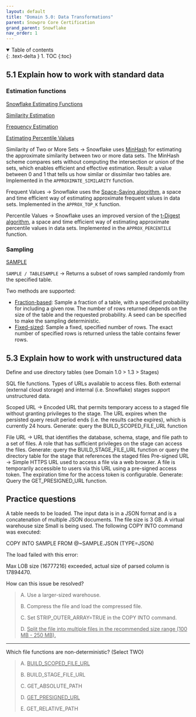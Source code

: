 ```yaml
---
layout: default
title: "Domain 5.0: Data Transformations"
parent: Snowpro Core Certification
grand_parent: Snowflake
nav_order: 1
---
```


<details open markdown="block">
  <summary>
    Table of contents
  </summary>
  {: .text-delta }
1. TOC
{:toc}
</details>

## 5.1 Explain how to work with standard data
### Estimation functions 

[Snowflake Estimating Functions](https://www.in516ht.com/snowflake-estimating-functions/)

[Similarity Estimation](https://docs.snowflake.com/en/user-guide/querying-approximate-similarity)

[Frequency Estimation](https://docs.snowflake.com/en/user-guide/querying-approximate-frequent-values)

[Estimating Percentile Values](https://docs.snowflake.com/en/user-guide/querying-approximate-percentile-values)


Similarity of Two or More Sets → Snowflake uses <u>MinHash</u> for estimating the approximate similarity between two or more data sets. The MinHash scheme compares sets without computing the intersection or union of the sets, which enables efficient and effective estimation. Result: a value between 0 and 1 that tells us how similar or dissimilar two tables are. Implemented in the `APPROXIMATE_SIMILARITY` function.

Frequent Values → Snowflake uses the <u>Space-Saving algorithm</u>, a space and time efficient way of estimating approximate frequent values in data sets. Implemented in the `APPROX_TOP_K` function.

Percentile Values → Snowflake uses an improved version of the <u>t-Digest algorithm</u>, a space and time efficient way of estimating approximate percentile values in data sets. Implemented in the `APPROX_PERCENTILE` function.

### Sampling

[SAMPLE](https://docs.snowflake.com/en/sql-reference/constructs/sample)

`SAMPLE / TABLESAMPLE` → Returns a subset of rows sampled randomly from the specified table.

Two methods are supported:
- <u>Fraction-based</u>: Sample a fraction of a table, with a specified probability for including a given row. The number of rows returned depends on the size of the table and the requested probability. A seed can be specified to make the sampling deterministic.
- <u>Fixed-sized</u>: Sample a fixed, specified number of rows. The exact number of specified rows is returned unless the table contains fewer rows.





## 5.3 Explain how to work with unstructured data
Define and use directory tables
(see Domain 1.0 > 1.3 > Stages)


SQL file functions. Types of URLs available to access files.
Both external (external cloud storage) and internal (i.e. Snowflake) stages support unstructured data. 

Scoped URL → Encoded URL that permits temporary access to a staged file without granting privileges to the stage. The URL expires when the persisted query result period ends (i.e. the results cache expires), which is currently 24 hours.
Generate: query the BUILD_SCOPED_FILE_URL function

File URL → URL that identifies the database, schema, stage, and file path to a set of files. A role that has sufficient privileges on the stage can access the files.
Generate: query the BUILD_STAGE_FILE_URL function or query the directory table for the stage that references the staged files
Pre-signed URL → Simple HTTPS URL used to access a file via a web browser. A file is temporarily accessible to users via this URL using a pre-signed access token. The expiration time for the access token is configurable.
Generate: Query the GET_PRESIGNED_URL function.


## Practice questions
A table needs to be loaded. The input data is in a JSON format and is a concatenation of multiple JSON documents. The file size is 3 GB. A virtual warehouse size Small is being used. The following COPY INTO command was executed:

COPY INTO SAMPLE FROM @~SAMPLE.JSON (TYPE=JSON)

The load failed with this error:

Max LOB size (16777216) exceeded, actual size of parsed column is 17894470.

How can this issue be resolved?

> A. Use a larger-sized warehouse.
> 
> B. Compress the file and load the compressed file.
> 
> C. Set STRIP_OUTER_ARRAY=TRUE in the COPY INTO command.
> 
> D. <u>Split the file into multiple files in the recommended size range (100 MB - 250 MB).</u>

***

Which file functions are non-deterministic? (Select TWO)

> A. <u>BUILD_SCOPED_FILE_URL</u>
>
> B. BUILD_STAGE_FILE_URL
>
> C. GET_ABSOLUTE_PATH
> 
> D. <u>GET_PRESIGNED_URL</u>
>
> E. GET_RELATIVE_PATH
